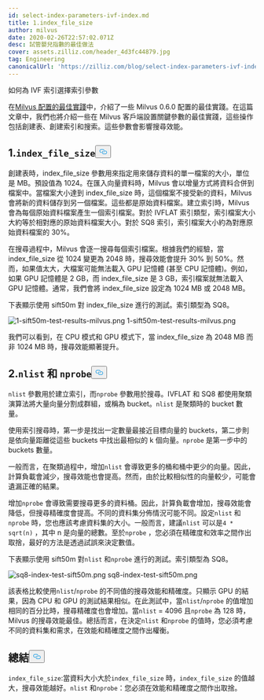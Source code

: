 ```yaml
---
id: select-index-parameters-ivf-index.md
title: 1.index_file_size
author: milvus
date: 2020-02-26T22:57:02.071Z
desc: 試管嬰兒指數的最佳做法
cover: assets.zilliz.com/header_4d3fc44879.jpg
tag: Engineering
canonicalUrl: 'https://zilliz.com/blog/select-index-parameters-ivf-index'
---
```

<custom-h1>如何為 IVF 索引選擇索引參數</custom-h1><p>在<a href="https://medium.com/@milvusio/best-practices-for-milvus-configuration-f38f1e922418">Milvus 配置的最佳實踐</a>中，介紹了一些 Milvus 0.6.0 配置的最佳實踐。在這篇文章中，我們也將介紹一些在 Milvus 客戶端設置關鍵參數的最佳實踐，這些操作包括創建表、創建索引和搜索。這些參數會影響搜尋效能。</p>
<h2 id="1-codeindexfilesizecode" class="common-anchor-header">1.<code translate="no">index_file_size</code><button data-href="#1-codeindexfilesizecode" class="anchor-icon" translate="no">
      <svg translate="no"
        aria-hidden="true"
        focusable="false"
        height="20"
        version="1.1"
        viewBox="0 0 16 16"
        width="16"
      >
        <path
          fill="#0092E4"
          fill-rule="evenodd"
          d="M4 9h1v1H4c-1.5 0-3-1.69-3-3.5S2.55 3 4 3h4c1.45 0 3 1.69 3 3.5 0 1.41-.91 2.72-2 3.25V8.59c.58-.45 1-1.27 1-2.09C10 5.22 8.98 4 8 4H4c-.98 0-2 1.22-2 2.5S3 9 4 9zm9-3h-1v1h1c1 0 2 1.22 2 2.5S13.98 12 13 12H9c-.98 0-2-1.22-2-2.5 0-.83.42-1.64 1-2.09V6.25c-1.09.53-2 1.84-2 3.25C6 11.31 7.55 13 9 13h4c1.45 0 3-1.69 3-3.5S14.5 6 13 6z"
        ></path>
      </svg>
    </button></h2><p>創建表時，index_file_size 參數用來指定用來儲存資料的單一檔案的大小，單位是 MB。預設值為 1024。在匯入向量資料時，Milvus 會以增量方式將資料合併到檔案中。當檔案大小達到 index_file_size 時，這個檔案不接受新的資料，Milvus 會將新的資料儲存到另一個檔案。這些都是原始資料檔案。建立索引時，Milvus 會為每個原始資料檔案產生一個索引檔案。對於 IVFLAT 索引類型，索引檔案大小大約等於相對應的原始資料檔案大小。對於 SQ8 索引，索引檔案大小約為對應原始資料檔案的 30%。</p>
<p>在搜尋過程中，Milvus 會逐一搜尋每個索引檔案。根據我們的經驗，當 index_file_size 從 1024 變更為 2048 時，搜尋效能會提升 30% 到 50%。然而，如果值太大，大檔案可能無法載入 GPU 記憶體 (甚至 CPU 記憶體)。例如，如果 GPU 記憶體是 2 GB，而 index_file_size 是 3 GB，索引檔案就無法載入 GPU 記憶體。通常，我們會將 index_file_size 設定為 1024 MB 或 2048 MB。</p>
<p>下表顯示使用 sift50m 對 index_file_size 進行的測試。索引類型為 SQ8。</p>
<p>
  
   <span class="img-wrapper"> <img translate="no" src="https://assets.zilliz.com/1_sift50m_test_results_milvus_74f60de4aa.png" alt="1-sift50m-test-results-milvus.png" class="doc-image" id="1-sift50m-test-results-milvus.png" />
   </span> <span class="img-wrapper"> <span>1-sift50m-test-results-milvus.png</span> </span></p>
<p>我們可以看到，在 CPU 模式和 GPU 模式下，當 index_file_size 為 2048 MB 而非 1024 MB 時，搜尋效能顯著提升。</p>
<h2 id="2-codenlistcode-and-codenprobecode" class="common-anchor-header">2.<code translate="no">nlist</code> <strong>和</strong> <code translate="no">nprobe</code><button data-href="#2-codenlistcode-and-codenprobecode" class="anchor-icon" translate="no">
      <svg translate="no"
        aria-hidden="true"
        focusable="false"
        height="20"
        version="1.1"
        viewBox="0 0 16 16"
        width="16"
      >
        <path
          fill="#0092E4"
          fill-rule="evenodd"
          d="M4 9h1v1H4c-1.5 0-3-1.69-3-3.5S2.55 3 4 3h4c1.45 0 3 1.69 3 3.5 0 1.41-.91 2.72-2 3.25V8.59c.58-.45 1-1.27 1-2.09C10 5.22 8.98 4 8 4H4c-.98 0-2 1.22-2 2.5S3 9 4 9zm9-3h-1v1h1c1 0 2 1.22 2 2.5S13.98 12 13 12H9c-.98 0-2-1.22-2-2.5 0-.83.42-1.64 1-2.09V6.25c-1.09.53-2 1.84-2 3.25C6 11.31 7.55 13 9 13h4c1.45 0 3-1.69 3-3.5S14.5 6 13 6z"
        ></path>
      </svg>
    </button></h2><p><code translate="no">nlist</code> 參數用於建立索引，而<code translate="no">nprobe</code> 參數用於搜尋。IVFLAT 和 SQ8 都使用聚類演算法將大量向量分割成群組，或稱為 bucket。<code translate="no">nlist</code> 是聚類時的 bucket 數量。</p>
<p>使用索引搜尋時，第一步是找出一定數量最接近目標向量的 buckets，第二步則是依向量距離從這些 buckets 中找出最相似的 k 個向量。<code translate="no">nprobe</code> 是第一步中的 buckets 數量。</p>
<p>一般而言，在聚類過程中，增加<code translate="no">nlist</code> 會導致更多的桶和桶中更少的向量。因此，計算負載會減少，搜尋效能也會提高。然而，由於比較相似性的向量較少，可能會遺漏正確的結果。</p>
<p>增加<code translate="no">nprobe</code> 會導致需要搜尋更多的資料桶。因此，計算負載會增加，搜尋效能會降低，但搜尋精確度會提高。不同的資料集分佈情況可能不同。設定<code translate="no">nlist</code> 和<code translate="no">nprobe</code> 時，您也應該考慮資料集的大小。一般而言，建議<code translate="no">nlist</code> 可以是<code translate="no">4 * sqrt(n)</code> ，其中 n 是向量的總數。至於<code translate="no">nprobe</code> ，您必須在精確度和效率之間作出取捨，最好的方法是透過試誤來決定數值。</p>
<p>下表顯示使用 sift50m 對<code translate="no">nlist</code> 和<code translate="no">nprobe</code> 進行的測試。索引類型為 SQ8。</p>
<p>
  
   <span class="img-wrapper"> <img translate="no" src="https://assets.zilliz.com/sq8_index_test_sift50m_b5daa9f7b5.png" alt="sq8-index-test-sift50m.png" class="doc-image" id="sq8-index-test-sift50m.png" />
   </span> <span class="img-wrapper"> <span>sq8-index-test-sift50m.png</span> </span></p>
<p>該表格比較使用<code translate="no">nlist</code>/<code translate="no">nprobe</code> 的不同值的搜尋效能和精確度。只顯示 GPU 的結果，因為 CPU 和 GPU 的測試結果相似。在此測試中，當<code translate="no">nlist</code>/<code translate="no">nprobe</code> 的值增加相同的百分比時，搜尋精確度也會增加。當<code translate="no">nlist</code> = 4096 且<code translate="no">nprobe</code> 為 128 時，Milvus 的搜尋效能最佳。總括而言，在決定<code translate="no">nlist</code> 和<code translate="no">nprobe</code> 的值時，您必須考慮不同的資料集和需求，在效能和精確度之間作出權衡。</p>
<h2 id="Summary" class="common-anchor-header">總結<button data-href="#Summary" class="anchor-icon" translate="no">
      <svg translate="no"
        aria-hidden="true"
        focusable="false"
        height="20"
        version="1.1"
        viewBox="0 0 16 16"
        width="16"
      >
        <path
          fill="#0092E4"
          fill-rule="evenodd"
          d="M4 9h1v1H4c-1.5 0-3-1.69-3-3.5S2.55 3 4 3h4c1.45 0 3 1.69 3 3.5 0 1.41-.91 2.72-2 3.25V8.59c.58-.45 1-1.27 1-2.09C10 5.22 8.98 4 8 4H4c-.98 0-2 1.22-2 2.5S3 9 4 9zm9-3h-1v1h1c1 0 2 1.22 2 2.5S13.98 12 13 12H9c-.98 0-2-1.22-2-2.5 0-.83.42-1.64 1-2.09V6.25c-1.09.53-2 1.84-2 3.25C6 11.31 7.55 13 9 13h4c1.45 0 3-1.69 3-3.5S14.5 6 13 6z"
        ></path>
      </svg>
    </button></h2><p><code translate="no">index_file_size</code>:當資料大小大於<code translate="no">index_file_size</code> 時，<code translate="no">index_file_size</code> 的值越大，搜尋效能越好。<code translate="no">nlist</code> 和<code translate="no">nprobe</code>：您必須在效能和精確度之間作出取捨。</p>
